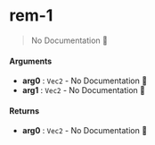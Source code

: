 # rem\-1

> No Documentation 🚧

#### Arguments

- **arg0** : `Vec2` \- No Documentation 🚧
- **arg1** : `Vec2` \- No Documentation 🚧

#### Returns

- **arg0** : `Vec2` \- No Documentation 🚧
